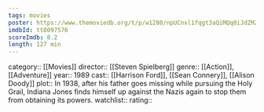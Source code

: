 ```yaml
---
tags: movies
poster: https://www.themoviedb.org/t/p/w1280/npUCnxl1fqgt3aQiMQq0iJdZMZp.jpg
imdbId: tt0097576
scoreImdb: 8.2
length: 127 min
---
```


category:: [[Movies]]
director:: [[Steven Spielberg]]
genre:: [[Action]], [[Adventure]]
year:: 1989
cast:: [[Harrison Ford]], [[Sean Connery]], [[Alison Doody]]
plot:: In 1938, after his father goes missing while pursuing the Holy Grail, Indiana Jones finds himself up against the Nazis again to stop them from obtaining its powers.
watchlist::
rating::
